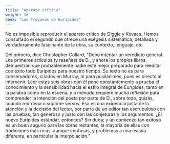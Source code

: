 ```yaml
---
title: "Aparato crítico"
weight: 30
book: "Las Troyanas de Eurípides"
---
```


No es imposible reproducir el aparato crítico de Diggle y Kovacs. Hemos consultado el segundo que ofrece una exégesis sistemática, detallada y verdaderamente fascinante de la obra, su contexto, lenguaje, etc.

Del primero, dice Christopher Collard, "Debo intentar un veredicto general. Los primeros artículos (y reseñas) de D., y ahora los propios libros, demuestran que probablemente nadie esté mejor preparado para reeditar con éxito todo Eurípides para nuestro tiempo. Su texto no es para conservadores, criados en Murray, ni para pusilánimes, pues es directo al intervenir. Leer estas seis obras con él pone constantemente a prueba el conocimiento y la sensibilidad hacia el estilo integral de Eurípides, tanto en la palabra como en la escena, y a menudo requiere mucha reflexión para comprender la intención del poeta por parte de D., sobre todo, quizás, cuando reordena o suprime versos. Esa es una exigencia justa de la atención y la decisión del lector, por parte de un editor tan escrupuloso con las pruebas, tan generoso y justo con las conjeturas y los argumentos. ¿El nuevo Eurípides estándar, entonces? Sin duda; y un comienzo tan exitoso es un buen augurio para las obras restantes, la mayoría de ellas con tradiciones más ricas, aunque confusas, y problemas a una escala diferente, en particular la interpolación."